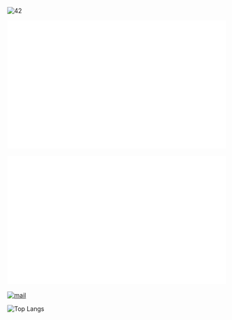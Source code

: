![42](https://badge42.vercel.app/api/v2/cl3vp66tw002509l1p3inopdr/stats?cursusId=21&coalitionId=45)

![languages](https://github.com/loaki/github_stats/blob/master/generated/overview.svg#gh-dark-mode-only)

![overview](https://github.com/loaki/github_stats/blob/master/generated/languages.svg#gh-dark-mode-only)

[![mail](https://img.shields.io/badge/mail-loaki.dev%40gmail.com-lightgrey?style=for-the-badge&logo=gmail)](mailto:loaki.dev@gmail.com)

![Top Langs](https://github-readme-stats.vercel.app/api/top-langs/?username=loaki&layout=compact&hide=tcl&langs_count=10&count_private=true&theme=onedark&bg_color=00FFFFFF)
